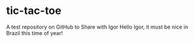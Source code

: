 # tic-tac-toe
A test repository on GitHub to Share with Igor
Hello Igor, it must be nice in Brazil this time of year!
